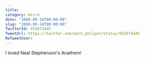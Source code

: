 ```yaml
---
title: 
category: micro
date: "2008-09-24T00:00:00"
slug: "2008-09-24T00:00:00"
TwitterId: 932673445
TweetUrl: https://twitter.com/mark_philpot/status/932673445
ReTweetUser: 
---
```


I loved Neal Stephenson's Anathem!